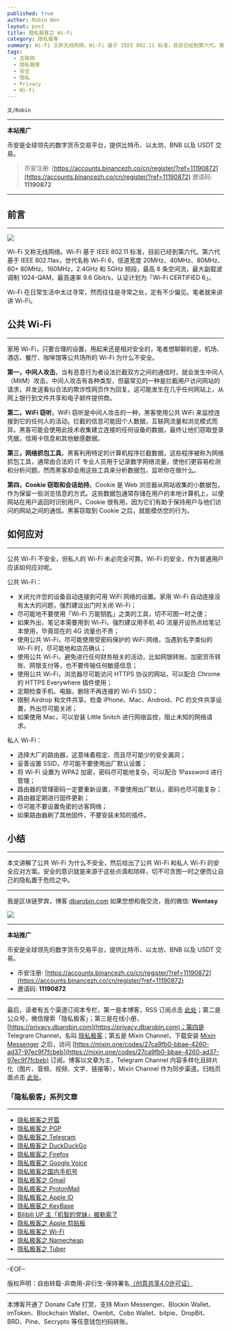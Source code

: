```yaml
---
published: true
author: Robin Wen
layout: post
title: 隐私极客之 Wi-Fi
category: 隐私极客
summary: Wi-Fi 又称无线网络。Wi-Fi 基于 IEEE 802.11 标准，目前已经到第六代。第六代 基于 IEEE 802.11ax，世代名称 Wi-Fi 6，信道宽度 20MHz、40MHz、80MHz、80+ 80MHz、160MHz，2.4GHz 和 5GHz 频段，最高 8 条空间流，最大副载波调制 1024-QAM，最高速率 9.6 Gbit/s，认证计划为「Wi-Fi CERTIFIED 6」。Wi-Fi 在日常生活中太过寻常，然而往往是寻常之处，定有不少偏见。笔者就来讲讲 Wi-Fi。本文讲解了公共 Wi-Fi 为什么不安全，然后给出了公共 Wi-Fi 和私人 Wi-Fi 的安全应对方案。安全的意识就是来源于这些点滴和琐碎，切不可贪图一时之便而让自己的隐私置于危险之中。
tags:
  - 互联网
  - 隐私极客
  - 安全
  - 隐私
  - Privacy
  - Wi-Fi
---
```


`文/Robin`

***

**本站推广**

币安是全球领先的数字货币交易平台，提供比特币、以太坊、BNB 以及 USDT 交易。

> 币安注册: [https://accounts.binancezh.co/cn/register/?ref=11190872](https://accounts.binancezh.co/cn/register/?ref=11190872)
> 邀请码: **11190872**

***

## 前言
***

![](https://cdn.dbarobin.com/rwg5mqy.png)

Wi-Fi 又称无线网络。Wi-Fi 基于 IEEE 802.11 标准，目前已经到第六代。第六代 基于 IEEE 802.11ax，世代名称 Wi-Fi 6，信道宽度 20MHz、40MHz、80MHz、80+ 80MHz、160MHz，2.4GHz 和 5GHz 频段，最高 8 条空间流，最大副载波调制 1024-QAM，最高速率 9.6 Gbit/s，认证计划为「Wi-Fi CERTIFIED 6」。

Wi-Fi 在日常生活中太过寻常，然而往往是寻常之处，定有不少偏见。笔者就来讲讲 Wi-Fi。

## 公共 Wi-Fi
***

家用 Wi-Fi，只要合理的设置，用起来还是相对安全的，笔者想聊聊的是，机场、酒店、餐厅、咖啡馆等公共场所的 Wi-Fi 为什么不安全。

**第一，中间人攻击**。当有恶意行为者设法拦截双方之间的通信时，就会发生中间人（MitM）攻击。中间人攻击有各种类型，但最常见的一种是拦截用户访问网站的请求，并发送看似合法的欺诈性网页作为回复。这可能发生在几乎任何网站上，从网上银行到文件共享和电子邮件提供商。

**第二，WiFi 窃听**。WiFi 窃听是中间人攻击的一种，黑客使用公共 WiFi 来监控连接到它的任何人的活动。拦截的信息可能因个人数据，互联网流量和浏览模式而异。黑客可能会使用此技术收集建立连接的任何设备的数据，最终让他们窃取登录凭据，信用卡信息和其他敏感数据。

**第三，网络抓包工具**。黑客利用特定的计算机程序拦截数据，这些程序被称为网络抓包工具，通常由合法的 IT 专业人员用于记录数字网络流量，使他们更容易检测和分析问题。然而黑客却会用这些工具来分析数据包，监听你在做什么。

**第四，Cookie 窃取和会话劫持**。Cookie 是 Web 浏览器从网站收集的小数据包，作为保留一些浏览信息的方式。这些数据包通常存储在用户的本地计算机上，以便网站在用户返回时识别用户。Cookie 很有用，因为它们有助于保持用户与他们访问的网站之间的通信。黑客窃取到 Cookie 之后，就能模仿您的行为。

## 如何应对
***

公共 Wi-Fi 不安全，但私人的 Wi-Fi 未必完全可靠。Wi-Fi 的安全，作为普通用户应该如何应对呢。

公共 Wi-Fi：

* 关闭允许您的设备自动连接到可用 WiFi 网络的设置。家用 Wi-Fi 自动连接没有太大的问题，强烈建议出门时关闭 Wi-Fi；
* 尽可能地不要使用「Wi-Fi 万能钥匙」之类的工具，切不可图一时之便；
* 如果外出，笔记本需要用到 Wi-Fi，强烈建议用手机 4G 流量开设热点给笔记本使用，毕竟现在的 4G 流量也不贵；
* 使用公共 Wi-Fi，尽可能使用受密码保护的 WiFi 网络，当遇到名字类似的 Wi-Fi 时，尽可能地和店员确认；
* 使用公共 Wi-Fi，避免进行任何财务相关的活动，比如网银转账、加密货币转账、网银支付等，也不要传输任何敏感信息；
* 使用公共 Wi-Fi，浏览器尽可能访问 HTTPS 协议的网站，可以配合 Chrome 的 HTTPS Everywhere 插件使用；
* 定期检查手机、电脑，删除不再连接的 Wi-Fi SSID；
* 限制 Airdrop 和文件共享。检查 iPhone、Mac、Android、PC 的文件共享设置，外出尽可能关闭；
* 如果使用 Mac，可以安装 Little Snitch 进行网络监控，阻止未知的网络请求。

私人 Wi-Fi：

* 选择大厂的路由器，这意味着稳定、而且尽可能少的安全漏洞；
* 妥善设置 SSID，尽可能不要使用出厂默认设置；
* 将 Wi-Fi 设置为 WPA2 加密，密码尽可能地复杂，可以配合 1Password 进行管理；
* 路由器的管理密码一定要重新设置，不要使用出厂默认，密码也尽可能复杂；
* 路由器定期进行固件更新；
* 尽可能不要设置免密的访客网络；
* 如果路由器刷了其他固件，不要安装未知的插件。

## 小结
***

本文讲解了公共 Wi-Fi 为什么不安全，然后给出了公共 Wi-Fi 和私人 Wi-Fi 的安全应对方案。安全的意识就是来源于这些点滴和琐碎，切不可贪图一时之便而让自己的隐私置于危险之中。

***

我是区块链罗宾，博客 [dbarobin.com](https://dbarobin.com/)
如果您想和我交流，我的微信: **Wentasy**

![](https://cdn.dbarobin.com/u4oonoo.png)

***

**本站推广**

币安是全球领先的数字货币交易平台，提供比特币、以太坊、BNB 以及 USDT 交易。

* 币安注册: [https://accounts.binancezh.co/cn/register/?ref=11190872](https://accounts.binancezh.co/cn/register/?ref=11190872)
* 邀请码: **11190872**

***

最后，读者有五个渠道订阅本专栏，第一是本博客，RSS 订阅点击 [此处](https://dbarobin.com/feed.xml)；第二是公众号，微信搜索「隐私极客」；第三是在线小册，[https://privacy.dbarobin.com](https://privacy.dbarobin.com)；第四是 Telegram Channel，名叫 [隐私极客](https://t.me/privacygeek)；第五是 Mixin Channel，下载安装 [Mixin Messenger](https://mixin.one/messenger) 之后，访问 [https://mixin.one/codes/27ca9fb0-bbae-4260-ad37-97ec9f7fcbeb](https://mixin.one/codes/27ca9fb0-bbae-4260-ad37-97ec9f7fcbeb) 订阅。博客以文章为主，Telegram Channel 内容多样化且碎片化（图片、音频、视频、文字、链接等），Mixin Channel 作为同步渠道。归档页面点击 [此处](https://dbarobin.com/privacy/)。

### 「隐私极客」系列文章
***

* [隐私极客之开篇](https://dbarobin.com/2019/04/14/privacy-geek-prologue/)
* [隐私极客之 PGP](https://dbarobin.com/2019/05/02/privacy-geek-pgp/)
* [隐私极客之 Telegram](https://dbarobin.com/2019/05/14/privacy-geek-telegram/)
* [隐私极客之 DuckDuckGo](https://dbarobin.com/2019/06/07/privacy-geek-duckduckgo/)
* [隐私极客之 Firefox](https://dbarobin.com/2019/07/21/privacy-geek-firefox/)
* [隐私极客之 Google Voice](https://dbarobin.com/2019/08/10/privacy-geek-google-voice/)
* [隐私极客之国内手机号](https://dbarobin.com/2019/08/18/privacy-geek-mobile/)
* [隐私极客之 Gmail](https://dbarobin.com/2019/10/01/privacy-geek-gmail/)
* [隐私极客之 ProtonMail](https://dbarobin.com/2019/10/13/privacy-geek-protonmail/)
* [隐私极客之 Apple ID](https://dbarobin.com/2019/10/20/privacy-geek-appleid/)
* [隐私极客之 KeyBase](https://dbarobin.com/2020/04/24/privacy-geek-keybase/)
* [Bilibili UP 主「机智的党妹」被勒索了](https://dbarobin.com/2020/05/12/bilibili-up-blackmail/)
* [隐私极客之 Apple 剪贴板](https://dbarobin.com/2020/07/10/apple-clipboard/)
* [隐私极客之 Wi-Fi](https://dbarobin.com/2020/07/15/wifi/)
* [隐私极客之 Namecheap](https://dbarobin.com/2020/07/23/namecheap/)
* [隐私极客之 Tuber](https://dbarobin.com/2020/10/10/tuber/)

***

–EOF–

版权声明：自由转载-非商用-非衍生-保持署名<a href="http://creativecommons.org/licenses/by-nc-nd/4.0/deed.zh" target="_blank">（创意共享4.0许可证）</a>

***

本博客开通了 Donate Cafe 打赏，支持 Mixin Messenger、Blockin Wallet、imToken、Blockchain Wallet、Ownbit、Cobo Wallet、bitpie、DropBit、BRD、Pine、Secrypto 等任意钱包扫码转账。

<center>
    <div class="--donate-button"
         data-button-id="f8b9df0d-af9a-460d-8258-d3f435445075"
    ></div>
</center>